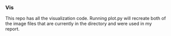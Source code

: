 ### Vis
This repo has all the visualization code. Running plot.py will recreate both of the image files that are currently in the directory and were used in my report.
